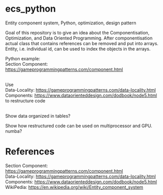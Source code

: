 # ecs_python
Entity component system, Python, optimization, design pattern

Goal of this repository is to give an idea about the Componentisation, Optimization, and Data Oriented Programming.
After componentisation actual class that contains references can be removed and put into arrays. Entity, i.e. individual id, can be used to index the objects in the arrays.

Python example:</br>
Section Component: https://gameprogrammingpatterns.com/component.html </br>
</br>

Use </br>
Data-Locality: https://gameprogrammingpatterns.com/data-locality.html </br>
Components: https://www.dataorienteddesign.com/dodbook/node5.html </br>
to restructure code </br>
</br>

Show data organized in tables? </br>

Show how restructured code can be used on multiprocessor and GPU. </br>
numba? </br>

# References
Section Component: https://gameprogrammingpatterns.com/component.html </br>
Data-Locality: https://gameprogrammingpatterns.com/data-locality.html </br>
Components: https://www.dataorienteddesign.com/dodbook/node5.html </br>
WikiPedia: https://en.wikipedia.org/wiki/Entity_component_system </br>
